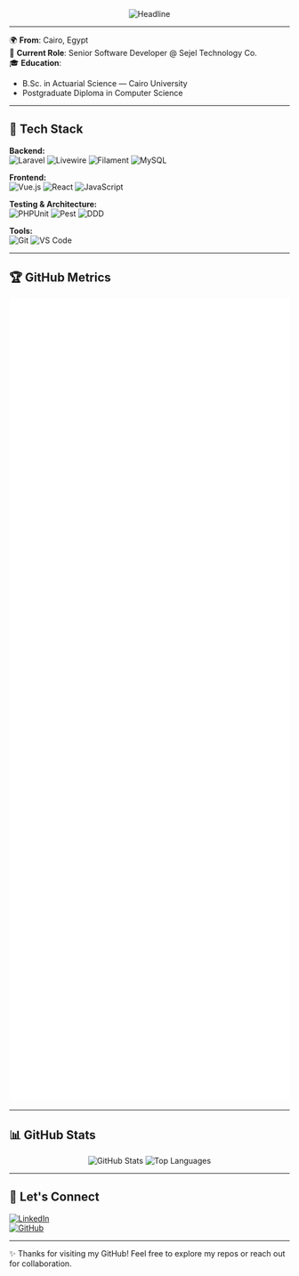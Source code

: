 <div align="center">
  <img src="https://readme-typing-svg.herokuapp.com?color=%236FDA44&size=28&center=true&vCenter=true&width=600&height=45&lines=Hi+there,+I'm+Esraa+Mahmoud+%F0%9F%91%8B;Senior+Software+Developer;Full+Stack+(PHP+%7C+Laravel+%7C+Vue.js)" alt="Headline" />
</div>

---

🌍 **From**: Cairo, Egypt  
💼 **Current Role**: Senior Software Developer @ Sejel Technology Co.  
🎓 **Education**:  
- B.Sc. in Actuarial Science — Cairo University  
- Postgraduate Diploma in Computer Science  

---

## 🚀 Tech Stack

**Backend:**  
![Laravel](https://img.shields.io/badge/-Laravel-red?style=flat-square&logo=laravel&logoColor=white) 
![Livewire](https://img.shields.io/badge/-Livewire-blueviolet?style=flat-square&logo=laravel&logoColor=white) 
![Filament](https://img.shields.io/badge/-Filament-green?style=flat-square) 
![MySQL](https://img.shields.io/badge/-MySQL-orange?style=flat-square&logo=mysql&logoColor=white)

**Frontend:**  
![Vue.js](https://img.shields.io/badge/-Vuejs-42b883?style=flat-square&logo=vue.js&logoColor=white) 
![React](https://img.shields.io/badge/-React-61dafb?style=flat-square&logo=react&logoColor=black) 
![JavaScript](https://img.shields.io/badge/-JavaScript-f7df1e?style=flat-square&logo=javascript&logoColor=black)

**Testing & Architecture:**  
![PHPUnit](https://img.shields.io/badge/-PHPUnit-3776ab?style=flat-square) 
![Pest](https://img.shields.io/badge/-Pest-ec407a?style=flat-square) 
![DDD](https://img.shields.io/badge/-Domain%20Driven%20Design-purple?style=flat-square)

**Tools:**  
![Git](https://img.shields.io/badge/-Git-f05032?style=flat-square&logo=git&logoColor=white) 
![VS Code](https://img.shields.io/badge/-VS%20Code-0078d7?style=flat-square&logo=visualstudiocode&logoColor=white)

---

## 🏆 GitHub Metrics
<p align="center">
  <img src="/github-metrics.svg" alt="GitHub Metrics" width="600"/>
</p>

---

## 📊 GitHub Stats

<p align="center">
  <img src="https://github-readme-stats-sigma-five.vercel.app/api?username=DevEsraaMahmoud&show_icons=true&theme=radical" alt="GitHub Stats" height="160"/>
  <img src="https://github-readme-stats-sigma-five.vercel.app/api/top-langs/?username=DevEsraaMahmoud&layout=compact&theme=radical" alt="Top Languages" height="160"/>
</p>

---

## 💬 Let's Connect

[![LinkedIn](https://img.shields.io/badge/-LinkedIn-blue?style=for-the-badge&logo=linkedin)](https://linkedin.com/in/esraa-mahmoud)  
[![GitHub](https://img.shields.io/badge/-GitHub-black?style=for-the-badge&logo=github)](https://github.com/DevEsraaMahmoud)  

---

✨ Thanks for visiting my GitHub! Feel free to explore my repos or reach out for collaboration.

